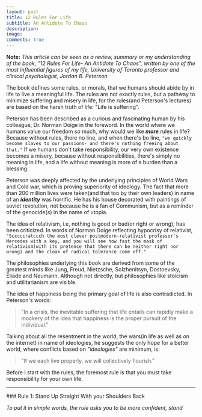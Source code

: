 ```yaml
---
layout: post
title: 12 Rules For Life
subtitle: An Antidote To Chaos
description: 
image: 
comments: true
---
```


**Note:** *This article can be seen as a review, summary or my understanding of the book, "12 Rules For Life- An Antidote To Chaos", written by one of the most influential figures of my life, University of Toronto professor and clinical psychologist, Jordan B. Peterson.*

The book defines some rules, or morals, that we humans should abide by in life to live a meaningful life. The rules are not exactly rules, but a pathway to minimize suffering and misery in life, for the rules(and Peterson's lectures) are based on the harsh truth of life: "Life is suffering".

Peterson has been described as a curious and fascinating human by his colleague, Dr. Norman Doige in the foreword. In the world where we humans value our freedom so much, why would we like ***more*** rules in life? Because without rules, there no line, and when there's bo line, `"we quickly become slaves to our passions- and there's nothing freeing about that."` If we humans don't take responsibility, our very own existence becomes a misery, because without responsibilities, there's simply no meaning in life, and a life without meaning is more of a burden than a blessing.

Peterson was deeply affected by the underlying principles of World Wars and Cold war, which is proving superiority of ideology. The fact that more than 200 million lives were taken(and that too by their own leaders) in name of an ***identity*** was horrific. He has his house decorated with paintings of soviet revolution, not because he is a fan of Communism, but as a reminder of the genocide(s) in the name of utopia.

The idea of relativism, i.e, nothing is good or bad(or right or wrong), has been criticized. In words of Norman Doige reflecting hypocrisy of relativist, `"Scccccratccch the most clever postmodern-relativist professor's Mercedes with a key, and you will see how fast the mask of relativism(with its pretence that there can be neither right nor wrong) and the cloak of radical tolerance come off."`

The philosophies underlying this book are derived from some of the greatest minds like Jung, Freud, Nietzsche, Solzhenitsyn, Dostoevsky, Eliade and Neumann. Although not directly, but philosophies like stoicism and utilitarianism are visible.

The idea of happiness being the primary goal of life is also contradicted. In Peterson's words:
>"In a crisis, the inevitable suffering that life entails can rapidly make a mockery of the idea that happiness is the proper pursuit of the individual."

Talking about all the resentment in the world, the wars(in life as well as on the internet) in name of ideologies, he suggests the only hope for a better world, where conflicts based on *"ideologies"* are minimum, is:
>"If we each live properly, we will collectively flourish."

Before I start with the rules, the foremost rule is that you must take responsibility for your own life.

<hr>
### Rule 1: Stand Up Straight With your Shoulders Back

*To put it in simple words, the rule asks you to be more confident, stand*